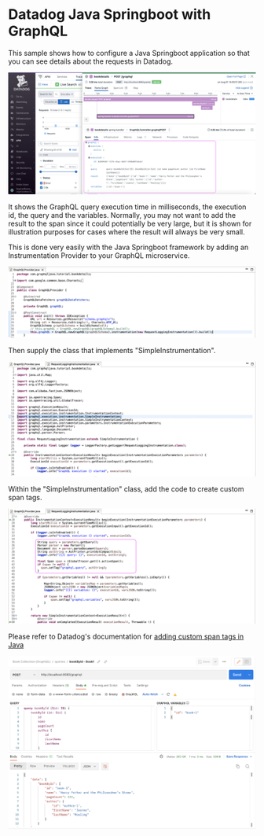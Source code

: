 # Datadog Java Springboot with GraphQL

This sample shows how to configure a Java Springboot application so that you can see details about the requests in Datadog. 

![apm-trace](images/apm-trace.png)

It shows the GraphQL query execution time in milliseconds, the execution id, the query and the variables. Normally, you may not want to add the result to the span since it could potentially be very large, but it is shown for illustration purposes for cases where the result will always be very small. 

This is done very easily with the Java Springboot framework by adding an Instrumentation Provider to your GraphQL microservice.

![graphql-provider](images/graphql-provider.png)

Then supply the class that implements "SimpleInstrumentation".

![simple-instrumentation](images/simple-instrumentation.png)

Within the "SimpleInstrumentation" class, add the code to create custom span tags. 

![custom-span-tags](images/custom-span-tags.png)



Please refer to Datadog's documentation for [adding custom span tags in Java](https://docs.datadoghq.com/tracing/trace_collection/custom_instrumentation/java/#add-custom-span-tags) 

![postman](images/postman.png)